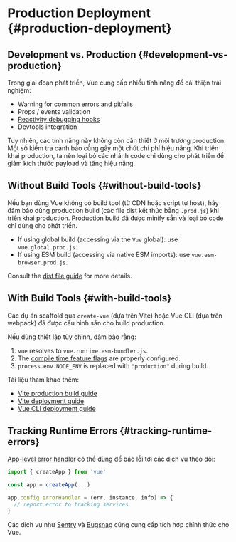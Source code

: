 # Production Deployment {#production-deployment}

## Development vs. Production {#development-vs-production}

Trong giai đoạn phát triển, Vue cung cấp nhiều tính năng để cải thiện trải nghiệm:

- Warning for common errors and pitfalls
- Props / events validation
- [Reactivity debugging hooks](/guide/extras/reactivity-in-depth#reactivity-debugging)
- Devtools integration

Tuy nhiên, các tính năng này không còn cần thiết ở môi trường production. Một số kiểm tra cảnh báo cũng gây một chút chi phí hiệu năng. Khi triển khai production, ta nên loại bỏ các nhánh code chỉ dùng cho phát triển để giảm kích thước payload và tăng hiệu năng.

## Without Build Tools {#without-build-tools}

Nếu bạn dùng Vue không có build tool (từ CDN hoặc script tự host), hãy đảm bảo dùng production build (các file dist kết thúc bằng `.prod.js`) khi triển khai production. Production build đã được minify sẵn và loại bỏ code chỉ dùng cho phát triển.

- If using global build (accessing via the `Vue` global): use `vue.global.prod.js`.
- If using ESM build (accessing via native ESM imports): use `vue.esm-browser.prod.js`.

Consult the [dist file guide](https://github.com/vuejs/core/tree/main/packages/vue#which-dist-file-to-use) for more details.

## With Build Tools {#with-build-tools}

Các dự án scaffold qua `create-vue` (dựa trên Vite) hoặc Vue CLI (dựa trên webpack) đã được cấu hình sẵn cho build production.

Nếu dùng thiết lập tùy chỉnh, đảm bảo rằng:

1. `vue` resolves to `vue.runtime.esm-bundler.js`.
2. The [compile time feature flags](/api/compile-time-flags) are properly configured.
3. <code>process.env<wbr>.NODE_ENV</code> is replaced with `"production"` during build.

Tài liệu tham khảo thêm:

- [Vite production build guide](https://vitejs.dev/guide/build.html)
- [Vite deployment guide](https://vitejs.dev/guide/static-deploy.html)
- [Vue CLI deployment guide](https://cli.vuejs.org/guide/deployment.html)

## Tracking Runtime Errors {#tracking-runtime-errors}

[App-level error handler](/api/application#app-config-errorhandler) có thể dùng để báo lỗi tới các dịch vụ theo dõi:

```js
import { createApp } from 'vue'

const app = createApp(...)

app.config.errorHandler = (err, instance, info) => {
  // report error to tracking services
}
```

Các dịch vụ như [Sentry](https://docs.sentry.io/platforms/javascript/guides/vue/) và [Bugsnag](https://docs.bugsnag.com/platforms/javascript/vue/) cũng cung cấp tích hợp chính thức cho Vue.
